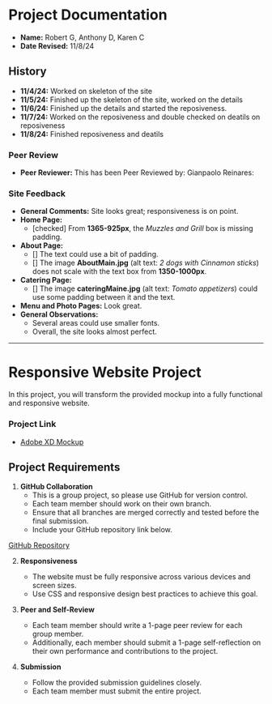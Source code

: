 # Project Documentation

- **Name:** Robert G, Anthony D, Karen C
- **Date Revised:** 11/8/24

## History
- **11/4/24:** Worked on skeleton of the site 
- **11/5/24:** Finished up the skeleton of the site, worked on the details
- **11/6/24:** Finished up the details and started the reposiveness.
- **11/7/24:** Worked on the reposiveness and double checked on deatils on reposiveness
- **11/8/24:** Finished reposiveness and deatils

### Peer Review
- **Peer Reviewer:** This has been Peer Reviewed by: Gianpaolo Reinares:
### Site Feedback

- **General Comments:** Site looks great; responsiveness is on point.
- **Home Page:**
  - [checked] From **1365-925px**, the *Muzzles and Grill* box is missing padding.
- **About Page:**
  - [] The text could use a bit of padding.
  - [] The image **AboutMain.jpg** (alt text: *2 dogs with Cinnamon sticks*) does not scale with the text box from **1350-1000px**.
- **Catering Page:**
  - [] The image **cateringMaine.jpg** (alt text: *Tomato appetizers*) could use some padding between it and the text.
- **Menu and Photo Pages:** Look great.
- **General Observations:**
  - Several areas could use smaller fonts.
  - Overall, the site looks almost perfect.


---

# Responsive Website Project

In this project, you will transform the provided mockup into a fully functional and responsive website.

### Project Link
- [Adobe XD Mockup](https://xd.adobe.com/spec/5c97cdf9-bda2-47f1-7c8f-27c7fd5963dd-2aa6/)

## Project Requirements

1. **GitHub Collaboration**  
   - This is a group project, so please use GitHub for version control.
   - Each team member should work on their own branch.
   - Ensure that all branches are merged correctly and tested before the final submission.
   - Include your GitHub repository link below.

[GitHub Repository](https://github.com/rob2fresh4this/Puppy-Restaurant-Project/tree/main)

2. **Responsiveness**  
   - The website must be fully responsive across various devices and screen sizes.
   - Use CSS and responsive design best practices to achieve this goal.

3. **Peer and Self-Review**
   - Each team member should write a 1-page peer review for each group member.
   - Additionally, each member should submit a 1-page self-reflection on their own performance and contributions to the project.

4. **Submission**
   - Follow the provided submission guidelines closely.
   - Each team member must submit the entire project.


